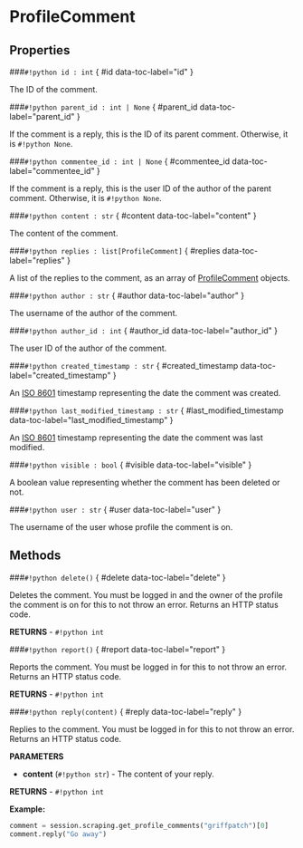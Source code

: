 # **ProfileComment**

## Properties

###`#!python id : int` { #id data-toc-label="id" }

The ID of the comment.

###`#!python parent_id : int | None` { #parent_id data-toc-label="parent_id" }

If the comment is a reply, this is the ID of its parent comment. Otherwise, it is `#!python None`.

###`#!python commentee_id : int | None` { #commentee_id data-toc-label="commentee_id" }

If the comment is a reply, this is the user ID of the author of the parent comment. Otherwise, it is `#!python None`.

###`#!python content : str` { #content data-toc-label="content" }

The content of the comment.

###`#!python replies : list[ProfileComment]` { #replies data-toc-label="replies" }

A list of the replies to the comment, as an array of [ProfileComment](../ProfileComment) objects.

###`#!python author : str` { #author data-toc-label="author" }

The username of the author of the comment.

###`#!python author_id : int` { #author_id data-toc-label="author_id" }

The user ID of the author of the comment.

###`#!python created_timestamp : str` { #created_timestamp data-toc-label="created_timestamp" }

An [ISO 8601](https://en.wikipedia.org/wiki/ISO_8601) timestamp representing the date the comment was created.

###`#!python last_modified_timestamp : str` { #last_modified_timestamp data-toc-label="last_modified_timestamp" }

An [ISO 8601](https://en.wikipedia.org/wiki/ISO_8601) timestamp representing the date the comment was last modified.

###`#!python visible : bool` { #visible data-toc-label="visible" }

A boolean value representing whether the comment has been deleted or not.

###`#!python user : str` { #user data-toc-label="user" }

The username of the user whose profile the comment is on.

## Methods

###`#!python delete()` { #delete data-toc-label="delete" }

Deletes the comment. You must be logged in and the owner of the profile the comment is on for this to not throw an error. Returns an HTTP status code.

**RETURNS** - `#!python int`

###`#!python report()` { #report data-toc-label="report" }

Reports the comment. You must be logged in for this to not throw an error. Returns an HTTP status code.

**RETURNS** - `#!python int`

###`#!python reply(content)` { #reply data-toc-label="reply" }

Replies to the comment. You must be logged in for this to not throw an error. Returns an HTTP status code.

**PARAMETERS**

- **content** (`#!python str`) - The content of your reply.

**RETURNS** - `#!python int`

**Example:**

```python
comment = session.scraping.get_profile_comments("griffpatch")[0]
comment.reply("Go away")
```
